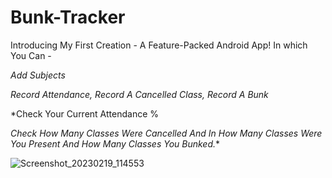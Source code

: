 # Bunk-Tracker

Introducing My First Creation - A Feature-Packed Android App! In which You Can -

*Add Subjects*

*Record Attendance, Record A Cancelled Class, Record A Bunk*

*Check Your Current Attendance % 

*Check How Many Classes Were Cancelled And In How Many Classes Were You Present And How Many Classes You Bunked.**

![Screenshot_20230219_114553](https://user-images.githubusercontent.com/115345805/219932551-bc1246d4-9ba4-433e-87ed-1aa0d744760f.jpg)

